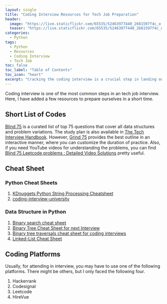 ```yaml
---
layout: single
title: "Coding Interview Resources for Tech Job Preparation"
header:
  image: "https://live.staticflickr.com/65535/52463977440_2681597f4c_o.png"
  teaser: "https://live.staticflickr.com/65535/52463977440_2681597f4c_o.png"
categories:
  - Python
tags:
  - Python
  - Resources
  - Coding Interview
  - Tech Job
toc: false
toc_label: "Table of Contents"
toc_icon: "heart"
excerpt: "Cracking the coding interview is a crucial step in landing our dream tech job. My blog post covers some useful coding interview resources, including source of practice problems, interview tips, cheatsheets in python, and other resources to help you prepare within a very short time."
---
```


Coding interview is one of the most common steps in an tech job interview. Here, I have added a few resources to prepare ourselves in a short time.


## Short List of Codes
[Blind 75](https://leetcode.com/discuss/general-discussion/460599/blind-75-leetcode-questions) is a curated list of top $75$ questions that cover all data structures and problem variations. The study plan is also available in [The Tech Interview Handbook](https://www.techinterviewhandbook.org/best-practice-questions/). However, [Grind 75](https://www.techinterviewhandbook.org/grind75?fbclid=IwAR256MthD_ltXzy4AzfFx7ZmsehRXJVowtvqxg_MuhbLczmkV_GbbhvlLFw) provides the best outline in an interactive manner, where you can customize the duration of practice. Also, if you need YouTube videos for understanding the problems, you can find [Blind 75 Leetcode problems : Detailed Video Solutions](https://takeuforward.org/interviews/blind-75-leetcode-problems-detailed-video-solutions/) pretty useful.


## Cheat Sheet
### Python Cheat Sheets
1. [KDnuggets Python String Processing Cheatsheet](https://www.kdnuggets.com/publications/sheets/Python-String-Processing-Cheatsheet-KDnuggets.pdf)
2. [coding-interview-university](https://github.com/jwasham/coding-interview-university)

### Data Structure in Python

1. [Binary search cheat sheet](https://medium.com/swlh/binary-search-cheat-sheet-for-coding-interviews-9c5425af357e)
2. [Binary Tree Cheat Sheet for next Interview](https://jerryan.medium.com/binary-tree-cheat-sheet-for-next-interview-7b442a84d70)
3. [Binary tree traversals cheat sheet for coding interviews](https://medium.com/@nhudinhtuan/binary-tree-traversals-cheat-sheet-for-coding-interviews-a71af9fe1dba)
4. [Linked-List Cheat Sheet](https://medium.com/analytics-vidhya/linked-list-cheat-sheet-for-next-interview-9c094b1c6d1f)



## Coding Platforms
Usually, for attending in interview, you may have to use one of the following platforms. There might be others, but I only faced the following four.

1. Hackerrank
2. Codesignal
3. Leetcode
4. HireVue
<!--stackedit_data:
eyJoaXN0b3J5IjpbMTA0NDA1ODU3NSwtMjEwOTI4MDc2NF19
-->